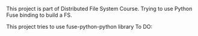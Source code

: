 This project is part of Distributed File System Course.
Trying to use Python Fuse binding to build a FS.

This project tries to use fuse-python-python library
To DO: <Add git link here>

